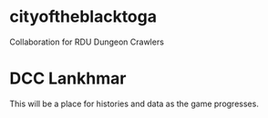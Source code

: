 # cityoftheblacktoga
Collaboration for RDU Dungeon Crawlers
# DCC Lankhmar
This will be a place for histories and data as the game progresses.
